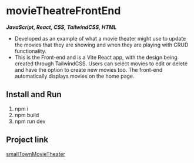 # movieTheatreFrontEnd

**_JavaScript, React, CSS, TailwindCSS, HTML_**

- Developed as an example of what a movie theater might use to update the movies that they are showing and when they are playing with CRUD functionality.
- This is the Front-end and is a Vite React app, with the design being created through TailwindCSS. Users can select movies to edit or delete and have the option to create new movies too. The front-end automatically displays movies on the home page.

## Install and Run

1. npm i
2. npm build
3. npm run dev

## Project link

[smallTownMovieTheater](https://movie-theater-front-end.vercel.app/)
